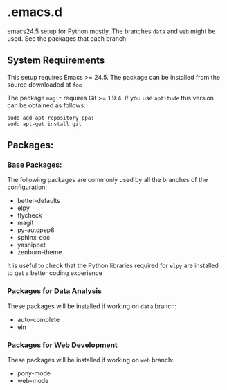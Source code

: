 # .emacs.d

emacs24.5 setup for Python mostly. The branches `data` and `web` might be used. See the packages that each branch 

## System Requirements

This setup requires Emacs >= 24.5. The package can be installed from the source downloaded at `foo`

The package `magit` requires Git >= 1.9.4. If you use `aptitude` this version can be obtained as follows:

```
sudo add-apt-repository ppa:
sudo apt-get install git
```

## Packages:

### Base Packages:

The following packages are commonly used by all the branches of the configuration:

* better-defaults
* elpy
* flycheck
* magit
* py-autopep8
* sphinx-doc
* yasnippet
* zenburn-theme

It is useful to check that the Python libraries required for `elpy` are installed to get a better coding experience

### Packages for Data Analysis

These packages will be installed if working on `data` branch:

* auto-complete
* ein

### Packages for Web Development

These packages will be installed if working on `web` branch:

* pony-mode
* web-mode
